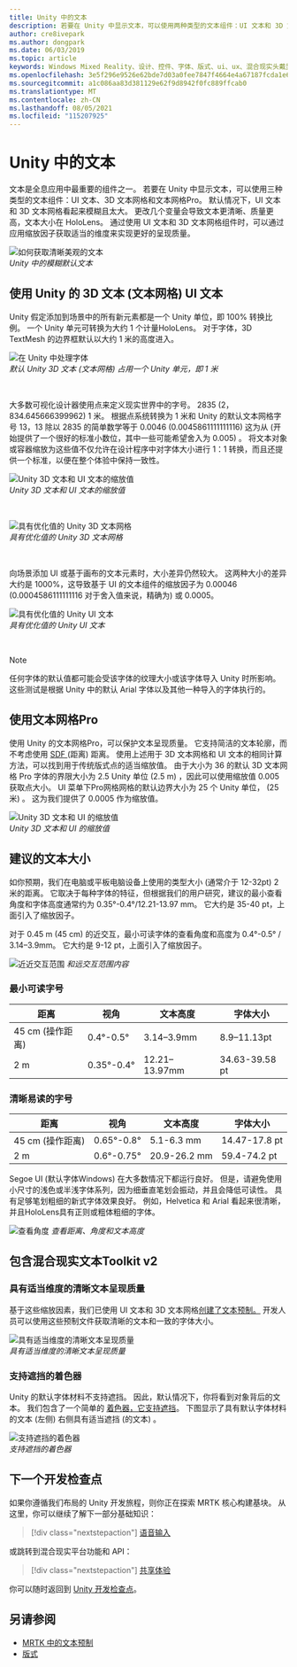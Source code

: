 ```yaml
---
title: Unity 中的文本
description: 若要在 Unity 中显示文本，可以使用两种类型的文本组件：UI 文本和 3D 文本网格。
author: cre8ivepark
ms.author: dongpark
ms.date: 06/03/2019
ms.topic: article
keywords: Windows Mixed Reality、设计、控件、字体、版式、ui、ux、混合现实头戴显示设备、Windows 混合现实头戴显示设备、虚拟现实头戴显示设备、MRTK、混合现实Toolkit
ms.openlocfilehash: 3e5f296e9526e62bde7d03a0fee7847f4664e4a67187fcda1e66e22aa03053b4
ms.sourcegitcommit: a1c086aa83d381129e62f9d8942f0fc889ffcab0
ms.translationtype: MT
ms.contentlocale: zh-CN
ms.lasthandoff: 08/05/2021
ms.locfileid: "115207925"
---
```

# <a name="text-in-unity"></a>Unity 中的文本

文本是全息应用中最重要的组件之一。 若要在 Unity 中显示文本，可以使用三种类型的文本组件：UI 文本、3D 文本网格和文本网格Pro。 默认情况下，UI 文本和 3D 文本网格看起来模糊且太大。 更改几个变量会导致文本更清晰、质量更高，文本大小在 HoloLens。 通过使用 UI 文本和 3D 文本网格组件时，可以通过应用缩放因子获取适当的维度来实现更好的呈现质量。

![如何获取清晰美观的文本](images/hug-text-02-640px.png)<br>
*Unity 中的模糊默认文本*

## <a name="working-with-unitys-3d-text-text-mesh-and-ui-text"></a>使用 Unity 的 3D 文本 (文本网格) UI 文本

Unity 假定添加到场景中的所有新元素都是一个 Unity 单位，即 100% 转换比例。 一个 Unity 单元可转换为大约 1 个计量HoloLens。 对于字体，3D TextMesh 的边界框默认以大约 1 米的高度进入。

![在 Unity 中处理字体](images/640px-hug-text-03.png)<br>
*默认 Unity 3D 文本 (文本网格) 占用一个 Unity 单元，即 1 米*

<br>

大多数可视化设计器使用点来定义现实世界中的字号。 2835 (2，834.645666399962) 1 米。 根据点系统转换为 1 米和 Unity 的默认文本网格字号 13，13 除以 2835 的简单数学等于 0.0046 (0.0045861111111116) 这为从 (开始提供了一个很好的标准小数位，其中一些可能希望舍入为 0.005) 。 将文本对象或容器缩放为这些值不仅允许在设计程序中对字体大小进行 1：1 转换，而且还提供一个标准，以便在整个体验中保持一致性。

![Unity 3D 文本和 UI 文本的缩放值](images/Text_In_Unity_Measurements1.png)<br>
*Unity 3D 文本和 UI 文本的缩放值*

<br>

![具有优化值的 Unity 3D 文本网格](images/hug-text-05-1000px.png)<br>
*具有优化值的 Unity 3D 文本网格*

<br>

向场景添加 UI 或基于画布的文本元素时，大小差异仍然较大。 这两种大小的差异大约是 1000%，这导致基于 UI 的文本组件的缩放因子为 0.00046 (0.0004586111111116 对于舍入值来说，精确为) 或 0.0005。

![具有优化值的 Unity UI 文本](images/hug-text-04-1000px.png)<br>
*具有优化值的 Unity UI 文本*

<br>

>[!NOTE]
>任何字体的默认值都可能会受该字体的纹理大小或该字体导入 Unity 时所影响。 这些测试是根据 Unity 中的默认 Arial 字体以及其他一种导入的字体执行的。

## <a name="working-with-text-mesh-pro"></a>使用文本网格Pro

使用 Unity 的文本网格Pro，可以保护文本呈现质量。 它支持简洁的文本轮廓，而不考虑使用 [SDF ](https://steamcdn-a.akamaihd.net/apps/valve/2007/SIGGRAPH2007_AlphaTestedMagnification.pdf) (距离) 距离。 使用上述用于 3D 文本网格和 UI 文本的相同计算方法，可以找到用于传统版式点的适当缩放值。 由于大小为 36 的默认 3D 文本网格 Pro 字体的界限大小为 2.5 Unity 单位 (2.5 m) ，因此可以使用缩放值 0.005 获取点大小。 UI 菜单下Pro网格网格的默认边界大小为 25 个 Unity 单位， (25 米) 。 这为我们提供了 0.0005 作为缩放值。

![Unity 3D 文本和 UI 的缩放值](images/Text_In_Unity_Measurements2.png)<br>
*Unity 3D 文本和 UI 的缩放值*

## <a name="recommended-text-size"></a>建议的文本大小

如你预期，我们在电脑或平板电脑设备上使用的类型大小 (通常介于 12-32pt) 2 米的距离。 它取决于每种字体的特征，但根据我们的用户研究，建议的最小查看角度和字体高度通常约为 0.35°-0.4°/12.21-13.97 mm。 它大约是 35-40 pt，上面引入了缩放因子。

对于 0.45 m (45 cm) 的近交互，最小可读字体的查看角度和高度为 0.4°-0.5° / 3.14–3.9mm。 它大约是 9-12 pt，上面引入了缩放因子。

![近近交互范围 ](images/typography-distance-1000px.jpg)
 *和远交互范围内容*

### <a name="the-minimum-legible-font-size"></a>最小可读字号

| 距离 | 视角 | 文本高度 | 字体大小 |
|---------|---------|---------|---------|
| 45 cm (操作距离)  | 0.4°-0.5° | 3.14–3.9mm | 8.9–11.13pt |
| 2 m | 0.35°-0.4° | 12.21–13.97mm | 34.63-39.58 pt |


### <a name="the-comfortably-legible-font-size"></a>清晰易读的字号

| 距离 | 视角 | 文本高度 | 字体大小 |
|---------|---------|---------|---------|
| 45 cm (操作距离)  | 0.65°-0.8° | 5.1-6.3 mm | 14.47-17.8 pt |
| 2 m | 0.6°-0.75° | 20.9-26.2 mm | 59.4-74.2 pt |

Segoe UI (默认字体Windows) 在大多数情况下都运行良好。 但是，请避免使用小尺寸的浅色或半浅字体系列，因为细垂直笔划会振动，并且会降低可读性。 具有足够笔划粗细的新式字体效果良好。 例如，Helvetica 和 Arial 看起来很清晰，并且HoloLens具有正则或粗体粗细的字体。

![查看角度 ](images/Text_In_Unity_ViewingAngle.jpg)
 *查看距离、角度和文本高度*

## <a name="text-with-mixed-reality-toolkit-v2"></a>包含混合现实文本Toolkit v2

### <a name="sharp-text-rendering-quality-with-proper-dimension"></a>具有适当维度的清晰文本呈现质量

基于这些缩放因素，我们已使用 UI 文本和 3D 文本网格[创建了文本预制。](https://github.com/microsoft/MixedRealityToolkit-Unity/tree/main/Assets/MRTK/SDK/StandardAssets/Prefabs/Text) 开发人员可以使用这些预制文件获取清晰的文本和一致的字体大小。

![具有适当维度的清晰文本呈现质量](images/hug-text-06-1000px.png)<br>
*具有适当维度的清晰文本呈现质量*

### <a name="shader-with-occlusion-support"></a>支持遮挡的着色器

Unity 的默认字体材料不支持遮挡。 因此，默认情况下，你将看到对象背后的文本。 我们包含了一个简单的 [着色器，它支持遮挡](https://github.com/microsoft/MixedRealityToolkit-Unity/blob/main/Assets/MRTK/StandardAssets/Shaders/Text3DShader.shader)。 下图显示了具有默认字体材料的文本 (左侧) 右侧具有适当遮挡 (的文本) 。

![支持遮挡的着色器](images/hug-text-07-1000px.png)<br>
*支持遮挡的着色器*

## <a name="next-development-checkpoint"></a>下一个开发检查点

如果你遵循我们布局的 Unity 开发旅程，则你正在探索 MRTK 核心构建基块。 从这里，你可以继续了解下一部分基础知识：

> [!div class="nextstepaction"]
> [语音输入](voice-input-in-unity.md)

或跳转到混合现实平台功能和 API：

> [!div class="nextstepaction"]
> [共享体验](shared-experiences-in-unity.md)

你可以随时返回到 [Unity 开发检查点](unity-development-overview.md#2-core-building-blocks)。

## <a name="see-also"></a>另请参阅

* [MRTK 中的文本预制](https://github.com/microsoft/MixedRealityToolkit-Unity/tree/main/Assets/MRTK/SDK/StandardAssets/Prefabs/Text)
* [版式](../../design/typography.md)
